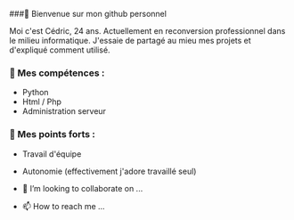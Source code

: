 ###👋 Bienvenue sur mon github personnel

Moi c'est Cédric, 24 ans. Actuellement en reconversion professionnel dans le milieu informatique. J'essaie de partagé au mieu mes projets et d'expliqué comment utilisé. 

### 👀 Mes compétences : 

- Python
- Html / Php
- Administration serveur 

### 🌱 Mes points forts :

- Travail d'équipe
- Autonomie (effectivement j'adore travaillé seul)

- 💞️ I’m looking to collaborate on ...
- 📫 How to reach me ...

<!---
CedricPoint/CedricPoint is a ✨ special ✨ repository because its `README.md` (this file) appears on your GitHub profile.
You can click the Preview link to take a look at your changes.
--->
